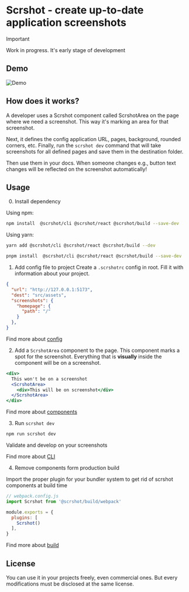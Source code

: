 # Scrshot - create up-to-date application screenshots

> [!IMPORTANT]  
> Work in progress. It's early stage of development

## Demo

![Demo]()

## How does it works?

A developer uses a Scrshot component called ScrshotArea on the page where we need a screenshot. This way it's marking an area for that screenshot.

Next, it defines the config application URL, pages, background, rounded corners, etc.
Finally, run the `scrshot dev` command that will take screenshots for all defined pages and save them in the destination folder.

Then use them in your docs. When someone changes e.g., button text changes will be reflected on the screenshot automatically!


## Usage

0. Install dependency

Using npm:

```bash
npm install  @scrshot/cli @scrshot/react @scrshot/build --save-dev
```

Using yarn:

```bash
yarn add @scrshot/cli @scrshot/react @scrshot/build --dev
```

```bash
pnpm install  @scrshot/cli @scrshot/react @scrshot/build --save-dev
```


1. Add config file to project
Create a `.scrshotrc` config in root. Fill it with information about your project. 

```json
{
  "url": "http://127.0.0.1:5173",
  "dest": "src/assets",
  "screenshots": {
    "homepage": {
      "path": "/"
    }
  },
}
```

Find more about [config](https://scrshot.dev/docs/cli/config/)

2. Add a `ScrshotArea` component to the page. 
This component marks a spot for the screenshot. Everything that is **visually** inside the component will be on a screenshot.

```jsx
<div>
  This won't be on a screenshot
  <ScrshotArea>
    <div>This will be on screenshot</div>
  </ScrshotArea>
</div>
```

Find more about [components](https://scrshot.dev/docs/components/)

3. Run `scrshot dev`
```bash
npm run scrshot dev
```

Validate and develop on your screenshots

Find more about [CLI](https://scrshot.dev/docs/cli/dev/)

4. Remove components form production build

Import the proper plugin for your bundler system to get rid of scrshot components at build time

```js
// webpack.config.js
import Scrshot from '@scrshot/build/webpack'

module.exports = {
  plugins: [
    Scrshot()
  ],
}
```

Find more about [build](https://scrshot.dev/docs/build/)

## License

You can use it in your projects freely, even commercial ones. But every modifications must be disclosed at the same license.
